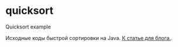 # quicksort
Quicksort example

Исходные коды быстрой сортировки на Java. [К статье для блога.](https://urvanov.ru/2017/08/19/%d0%b0%d0%bb%d0%b3%d0%be%d1%80%d0%b8%d1%82%d0%bc-%d0%b1%d1%8b%d1%81%d1%82%d1%80%d0%be%d0%b9-%d1%81%d0%be%d1%80%d1%82%d0%b8%d1%80%d0%be%d0%b2%d0%ba%d0%b8-quicksort/).
